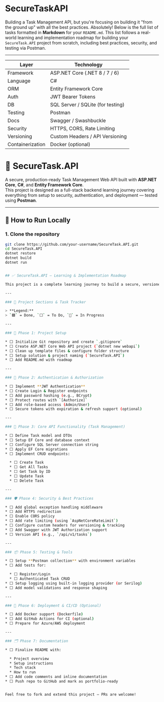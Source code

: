 # SecureTaskAPI
Building a Task Management API, but you're focusing on building it "from the ground up" with all the best practices.
Absolutely! Below is the full list of tasks formatted in **Markdown** for your `README.md`. This list follows a real-world learning and implementation roadmap for building your `SecureTask.API` project from scratch, including best practices, security, and testing via Postman.

---
| Layer            | Technology                        |
| ---------------- | --------------------------------- |
| Framework        | ASP.NET Core (.NET 8 / 7 / 6)     |
| Language         | C#                                |
| ORM              | Entity Framework Core             |
| Auth             | JWT Bearer Tokens                 |
| DB               | SQL Server / SQLite (for testing) |
| Testing          | Postman                           |
| Docs             | Swagger / Swashbuckle             |
| Security         | HTTPS, CORS, Rate Limiting        |
| Versioning       | Custom Headers / API Versioning   |
| Containerization | Docker (optional)                 |


# 🔐 SecureTask.API

A secure, production-ready Task Management Web API built with **ASP.NET Core**, **C#**, and **Entity Framework Core**.  
This project is designed as a full-stack backend learning journey covering everything from setup to security, authentication, and deployment — tested using **Postman**.

---

## 🚀 How to Run Locally

### 1. Clone the repository
```bash
git clone https://github.com/your-username/SecureTask.API.git
cd SecureTask.API
dotnet restore
dotnet build
dotnet run


## ✅ SecureTask.API – Learning & Implementation Roadmap

This project is a complete learning journey to build a secure, versioned, and production-ready ASP.NET Core Web API with C# and SQL Server. All tasks are tracked here to simulate a Jira-like backlog.

---

### 📁 Project Sections & Task Tracker

> **Legend:**
> `🟩` = Done, `⬜` = To Do, `🔄` = In Progress

---

### 📌 Phase 1: Project Setup

* ⬜ Initialize Git repository and create `.gitignore`
* ⬜ Create ASP.NET Core Web API project (`dotnet new webapi`)
* ⬜ Clean up template files & configure folder structure
* ⬜ Setup solution & project naming (`SecureTask.API`)
* ⬜ Add README.md with roadmap

---

### 🔐 Phase 2: Authentication & Authorization

* ⬜ Implement **JWT Authentication**
* ⬜ Create Login & Register endpoints
* ⬜ Add password hashing (e.g., BCrypt)
* ⬜ Protect routes with `[Authorize]`
* ⬜ Add role-based access (Admin/User)
* ⬜ Secure tokens with expiration & refresh support (optional)

---

### 🧱 Phase 3: Core API Functionality (Task Management)

* ⬜ Define Task model and DTOs
* ⬜ Setup EF Core and database context
* ⬜ Configure SQL Server connection string
* ⬜ Apply EF Core migrations
* ⬜ Implement CRUD endpoints:

  * ⬜ Create Task
  * ⬜ Get All Tasks
  * ⬜ Get Task by ID
  * ⬜ Update Task
  * ⬜ Delete Task

---

### 🛡️ Phase 4: Security & Best Practices

* ⬜ Add global exception handling middleware
* ⬜ Add HTTPS redirection
* ⬜ Enable CORS policy
* ⬜ Add rate limiting (using `AspNetCoreRateLimit`)
* ⬜ Configure custom headers for versioning & tracking
* ⬜ Add Swagger with JWT Authorization support
* ⬜ Version API (e.g., `/api/v1/tasks`)

---

### 📦 Phase 5: Testing & Tools

* ⬜ Setup **Postman collection** with environment variables
* ⬜ Add tests for:

  * ⬜ Register/Login
  * ⬜ Authenticated Task CRUD
* ⬜ Setup logging using built-in logging provider (or Serilog)
* ⬜ Add model validations and response shaping

---

### 🐳 Phase 6: Deployment & CI/CD (Optional)

* ⬜ Add Docker support (Dockerfile)
* ⬜ Add GitHub Actions for CI (optional)
* ⬜ Prepare for Azure/AWS deployment

---

### 🗂 Phase 7: Documentation

* ⬜ Finalize README with:

  * Project overview
  * Setup instructions
  * Tech stack
  * How to run
* ⬜ Add code comments and inline documentation
* ⬜ Push repo to GitHub and mark as portfolio-ready


Feel free to fork and extend this project — PRs are welcome!


